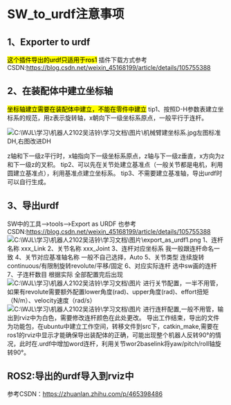 # SW_to_urdf注意事项
## 1、Exporter to urdf
<mark>这个插件导出的urdf只适用于ros1</mark>
插件下载方式参考CSDN:https://blog.csdn.net/weixin_45168199/article/details/105755388

## 2、在装配体中建立坐标轴
<mark>坐标轴建立需要在装配体中建立，不能在零件中建立</mark>
tip1、按照D-H参数表建立坐标系的规范，用z表示旋转轴，x朝向下一级坐标系原点，一般平行于连杆。 

![C:\WJL\学习\机器人2102吴洁铃\学习文档\图片\机械臂建坐标系.jpg](图片\机械臂建坐标系.jpg)左图标准DH,右图改进DH

z轴和下一级z平行时，x轴指向下一级坐标系原点，z轴与下一级z垂直，x方向为z和下一级z的叉积。
tip2、可以先在关节处建立基准点（一般关节都是电机，利用圆建立基准点），利用基准点建立坐标系。
tip3、不需要建立基准轴，导出urdf时可以自行生成。

## 3、导出urdf
SW中的工具—>tools—>Export as URDF
也参考CSDN:https://blog.csdn.net/weixin_45168199/article/details/105755388
![C:\WJL\学习\机器人2102吴洁铃\学习文档\图片\export_as_urdf1.png](图片\export_as_urdf1.png)
1、连杆名称 xxx_Link
2、关节名称 xxx_Joint
3、连杆对应坐标系 我一般跟连杆命名一致
4、关节对应基准轴名称 一般不自己选择，Auto
5、关节类型 连续旋转continuous/有限制旋转revolute/平移/固定
6、对应实际连杆 选中sw画的连杆
7、子连杆数目 根据实际
全部配置完后出现
![C:\WJL\学习\机器人2102吴洁铃\学习文档\图片](图片\2.png)
进行关节配置，一半不用管，如果有revolute需要额外配置lower角度(rad)、upper角度(rad)、effort扭矩（N/m）、velocity速度（rad/s）
![C:\WJL\学习\机器人2102吴洁铃\学习文档\图片](图片\3.png)
进行连杆配置,一般不用管，输出到rviz中为白色，需要修改连杆颜色在此处更改。
导出工作结束，导出的文件为功能包，在ubuntu中建立工作空间，转移文件到src下，catkin_make,需要在ros1的rviz中显示才能确保导出装配体的正确，可能出现整个机器人反转90°的情况，此时在.urdf中增加word连杆，利用关节wor2baselink将yaw/pitch/roll轴旋转90°。

## ROS2:导出的urdf导入到rviz中
参考CSDN：https://zhuanlan.zhihu.com/p/465398486



